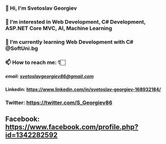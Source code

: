 ### 👋 Hi, I'm Svetoslav Georgiev
### 👀 I’m interested in Web Development, C# Development, ASP.NET Core MVC, AI, Machine Leаrning
### 🌱 I’m currently learning Web Development with C# @SoftUni.bg
### 📫 How to reach me: 👇🏻
##### email: svetoslavgeorgiev86@gmail.com
#### Linkedin: https://www.linkedin.com/in/svetoslav-georgiev-168932184/
### Twitter: https://twitter.com/S_Georgiev86
## Facebook: https://www.facebook.com/profile.php?id=1342282592
 

<!--
**SvetoslavGeorgiev/SvetoslavGeorgiev** is a ✨ _special_ ✨ repository because its `README.md` (this file) appears on your GitHub profile.

Here are some ideas to get you started:

- 🔭 I’m currently working on ...
- 🌱 I’m currently learning ...
- 👯 I’m looking to collaborate on ...
- 🤔 I’m looking for help with ...
- 💬 Ask me about ...
- 📫 How to reach me: ...
- 😄 Pronouns: ...
- ⚡ Fun fact: ...
-->
